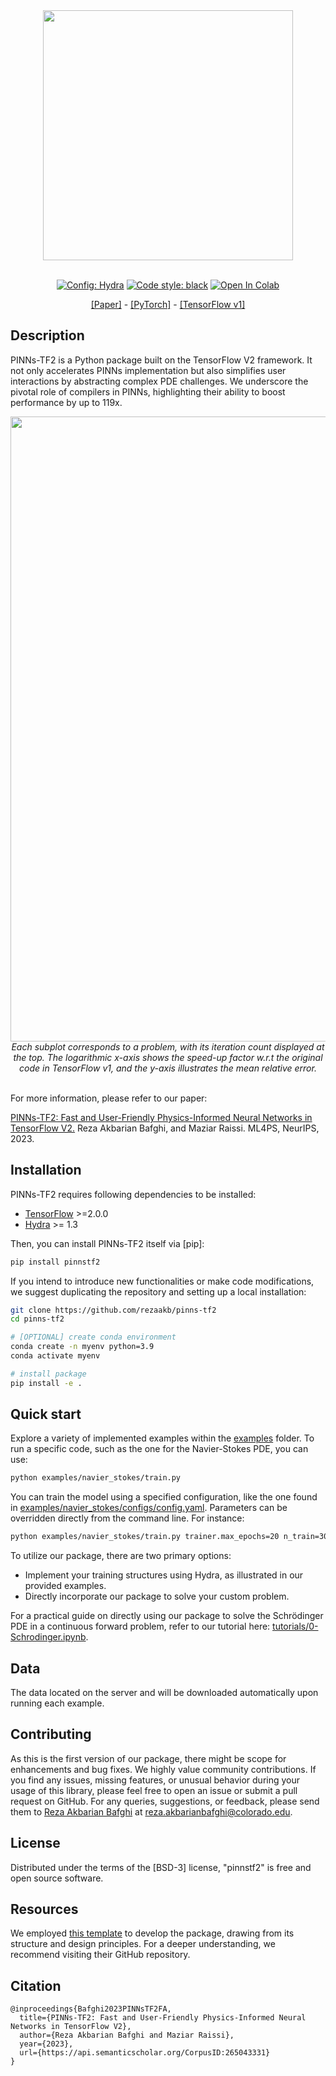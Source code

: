 <div align="center">

<img src="http://drive.google.com/uc?export=view&id=18OEs1wMiVqpxRTEudW-FzXwJelsx5eHm" width="400">
</br>
</br>

<a href="https://hydra.cc/"><img alt="Config: Hydra" src="https://img.shields.io/badge/Config-Hydra-89b8cd"></a>
[![Code style: black](https://img.shields.io/badge/code%20style-black-000000.svg)](https://github.com/psf/black)
[![Open In Colab](https://colab.research.google.com/assets/colab-badge.svg)](https://colab.research.google.com/github/rezaakb/pinns-tf2/blob/main/tutorials/0-Schrodinger.ipynb)

<a href="https://arxiv.org/abs/2311.03626">[Paper]</a> - <a href="https://github.com/rezaakb/pinns-torch">[PyTorch]</a> - <a href="https://github.com/maziarraissi/PINNs">[TensorFlow v1]</a>
</div>

## Description

PINNs-TF2 is a Python package built on the TensorFlow V2 framework. It not only accelerates PINNs implementation but also simplifies user interactions by abstracting complex PDE challenges. We underscore the pivotal role of compilers in PINNs, highlighting their ability to boost performance by up to 119x.

<div align="center">
<img src="http://drive.google.com/uc?export=view&id=1vGb-wuPI1bAEsD_5CKtUPUHq8cC1J32X" width="1000">
</br>
<em>Each subplot corresponds to a problem, with its iteration count displayed at the
top. The logarithmic x-axis shows the speed-up factor w.r.t the original code in TensorFlow v1, and the y-axis illustrates the mean relative error.</em>
</div>
</br>


For more information, please refer to our paper:

<a href="https://arxiv.org/abs/2311.03626">PINNs-TF2: Fast and User-Friendly Physics-Informed Neural Networks in TensorFlow V2.</a> Reza Akbarian Bafghi, and Maziar Raissi. ML4PS, NeurIPS, 2023.

## Installation

PINNs-TF2 requires following dependencies to be installed:

- [TensorFlow](https://www.tensorflow.org/install) >=2.0.0
- [Hydra](https://hydra.cc/docs/intro/) >= 1.3

Then, you can install PINNs-TF2 itself via \[pip\]:

```bash
pip install pinnstf2
```

If you intend to introduce new functionalities or make code modifications, we suggest duplicating the repository and setting up a local installation:

```bash
git clone https://github.com/rezaakb/pinns-tf2
cd pinns-tf2

# [OPTIONAL] create conda environment
conda create -n myenv python=3.9
conda activate myenv

# install package
pip install -e .
```

## Quick start

Explore a variety of implemented examples within the [examples](examples) folder. To run a specific code, such as the one for the Navier-Stokes PDE, you can use:

```bash
python examples/navier_stokes/train.py
```

You can train the model using a specified configuration, like the one found in [examples/navier_stokes/configs/config.yaml](examples/navier_stokes/configs/config.yaml). Parameters can be overridden directly from the command line. For instance:

```bash
python examples/navier_stokes/train.py trainer.max_epochs=20 n_train=3000
```

To utilize our package, there are two primary options:

- Implement your training structures using Hydra, as illustrated in our provided examples.
- Directly incorporate our package to solve your custom problem.

For a practical guide on directly using our package to solve the Schrödinger PDE in a continuous forward problem, refer to our tutorial here: [tutorials/0-Schrodinger.ipynb](tutorials/0-Schrodinger.ipynb).

## Data

The data located on the server and will be downloaded automatically upon running each example.

## Contributing

As this is the first version of our package, there might be scope for enhancements and bug fixes. We highly value community contributions. If you find any issues, missing features, or unusual behavior during your usage of this library, please feel free to open an issue or submit a pull request on GitHub. For any queries, suggestions, or feedback, please send them to [Reza Akbarian Bafghi](https://www.linkedin.com/in/rezaakbarian/) at [reza.akbarianbafghi@colorado.edu](mailto:reza.akbarianbafghi@colorado.edu).

## License

Distributed under the terms of the \[BSD-3\] license, "pinnstf2" is free and open source software.

## Resources

We employed [this template](https://github.com/ashleve/lightning-hydra-template) to develop the package, drawing from its structure and design principles. For a deeper understanding, we recommend visiting their GitHub repository.

## Citation

```
@inproceedings{Bafghi2023PINNsTF2FA,
  title={PINNs-TF2: Fast and User-Friendly Physics-Informed Neural Networks in TensorFlow V2},
  author={Reza Akbarian Bafghi and Maziar Raissi},
  year={2023},
  url={https://api.semanticscholar.org/CorpusID:265043331}
}
```
